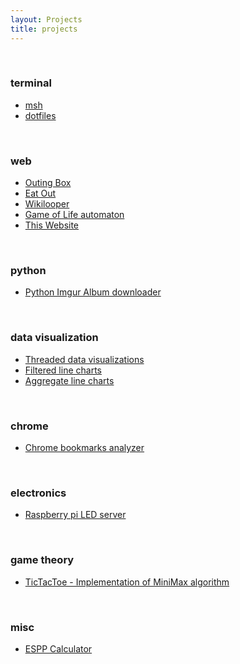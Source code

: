 ```yaml
---
layout: Projects
title: projects
---
```


<br />

### terminal
- [msh](https://github.com/kartikanand/msh)
- [dotfiles](https://github.com/kartikanand/dotfiles)

<br />

### web
- [Outing Box](https://github.com/kartikanand/outing-box)
- [Eat Out](https://github.com/kartikanand/eat-out)
- [Wikilooper](https://github.com/kartikanand/wikilooper)
- [Game of Life automaton](https://github.com/kartikanand/game-of-life)
- [This Website](https://github.com/kartikanand/kartikanand.github.io)

<br />

### python
- [Python Imgur Album downloader](https://github.com/kartikanand/imgur-downloader)

<br />

### data visualization
- [Threaded data visualizations](https://github.com/kartikanand/threaded-data-vis)
- [Filtered line charts](https://github.com/kartikanand/filtered-line-charts)
- [Aggregate line charts](https://github.com/kartikanand/aggregate-line-charts)

<br />

### chrome
- [Chrome bookmarks analyzer](https://github.com/kartikanand/chrome-bookmarks-analyzer)

<br />

### electronics
- [Raspberry pi LED server](https://github.com/kartikanand/raspi-led-server)

<br />

### game theory
- [TicTacToe - Implementation of MiniMax algorithm](https://github.com/kartikanand/tictactoe)

<br />

### misc
- [ESPP Calculator](https://github.com/kartikanand/espp)
